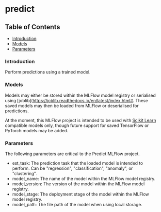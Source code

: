 # predict

## Table of Contents  

* [Introduction](#introduction)<a name="introduction"/>
* [Models](#models)<a name="models"/>
* [Parameters](#parameters)<a name="parameters"/>

### Introduction

Perform predictions using a trained model. 

### Models

Models may either be stored within the MLFlow model registry or serialised using [joblib](https://joblib.readthedocs.io/en/latest/index.html#. These saved models may then be loaded from MLFlow or deserialised for predictions. 

At the moment, this MLFlow project is intended to be used with [Scikit Learn](https://scikit-learn.org/) compatible models only, though future support for saved TensorFlow or PyTorch models may be added.

### Parameters

The following parameters are critical to the Predict MLFlow project.

* est_task: The prediction task that the loaded model is intended to perform. Can be "regression", "classification", "anomaly", or "clustering".
* model_name: The name of the model within the MLFlow model registry. 
* model_version: The version of the model within the MLFlow model registry.  
* model_stage: The deployment stage of the model within the MLFlow model registry. 
* model_path: The file path of the model when using local storage.
